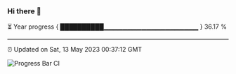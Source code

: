 ### Hi there 👋

⏳ Year progress { ██████████▁▁▁▁▁▁▁▁▁▁▁▁▁▁▁▁▁▁▁▁ } 36.17 %

---

⏰ Updated on Sat, 13 May 2023 00:37:12 GMT

![Progress Bar CI](https://github.com/Shyam-Makwana/GitHub-Actions-Demo/workflows/Progress%20Bar%20CI/badge.svg)
